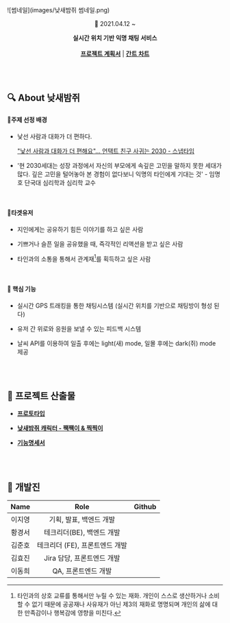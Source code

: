 ![썸네일](images/낮새밤쥐 썸네일.png)

<p align="center">📆 2021.04.12 ~ </p>

<p align="center">
	<strong>실시간 위치 기반 익명 채팅 서비스</strong>
    <br/>
    <br/>
    <a href="https://docs.google.com/document/d/1nJE_xpgAIqYM9a2PyHXUDOIZL4N8Kgb7Acfo5ANFWFk/edit?usp=sharing"><strong>프로젝트 계획서</strong></a> | 
    <a href="https://www.notion.so/2075f02e00884dcc9d4e1fbed82acf15?v=1a8e36b4692f4bf0a4d0bbd36a85e54d"><strong>간트 차트</strong></a>
</p>

<br/>

<br/>

## 🔍 About 낮새밤쥐

#### 📌주제 선정 배경

- 낯선 사람과 대화가 더 편하다.

  ["낯선 사람과 대화가 더 편해요"... 언택트 친구 사귀는 2030 - 스냅타임](http://snaptime.edaily.co.kr/2020/08/낯선-사람과-대화가-더-편해요-언택트-친구-사귀는-2030/)

- '현 2030세대는 성장 과정에서 자신의 부모에게 속깊은 고민을 말하지 못한 세대가 많다. 깊은 고민을 털어놓아 본 경험이 없다보니 익명의 타인에게 기대는 것' - 임명호 단국대 심리학과 심리학 교수

</br>

#### 📌타겟유저

- 지인에게는 공유하기 힘든 이야기를 하고 싶은 사람

- 기쁘거나 슬픈 일을 공유했을 때, 즉각적인 리액션을 받고 싶은 사람

- 타인과의 소통을 통해서 관계재[^1]를 획득하고 싶은 사람

  [^1]: 타인과의 상호 교류를 통해서만 누릴 수 있는 재화. 개인이 스스로 생산하거나 소비할 수 없기 때문에 공공재나 사유재가 아닌 제3의 재화로 명명되며 개인의 삶에 대한 만족감이나 행복감에 영향을 미친다.


</br>

#### 📌 핵심 기능

- 실시간 GPS 트래킹을 통한 채팅시스템 (실시간 위치를 기반으로 채팅방이 형성 된다)

- 유저 간 위로와 응원을 보낼 수 있는 피드백 시스템

- 날씨 API를 이용하여 일출 후에는 light(새) mode, 일몰 후에는 dark(쥐) mode 제공

<br/>

<br/>

## 📝 프로젝트 산출물

- **[프로토타입](https://www.figma.com/proto/7OSnFK4fTyXHkj1PvQl0O5/%EC%9E%90%EC%9C%A8-A406-%EB%82%AE%EC%83%88%EB%B0%A4%EC%A5%90?node-id=110%3A344&scaling=min-zoom&page-id=0%3A1)**

- **[낮새밤쥐 캐릭터 - 짹짹이 & 찍찍이](https://drive.google.com/file/d/1HxhHflmrP2GNRO5EA7lmTSvwAm2acotS/view?usp=sharing)**

- **[기능명세서](https://docs.google.com/spreadsheets/d/1uerYkdIPAJ8aBp_0DlHPBhCTlmfl1_UexAvA-S4EXdQ/edit#gid=0)**

<br/>

<br/>

## 💑 개발진

|  Name  |              Role              | Github |
| :----: | :----------------------------: | :----: |
| 이지영 |    기획, 발표, 백엔드 개발     |        |
| 황경서 |   테크리더(BE), 백엔드 개발    |        |
| 김준호 | 테크리더 (FE), 프론트엔드 개발 |        |
| 김효진 |   Jira 담당, 프론트엔드 개발   |        |
| 이동희 |      QA, 프론트엔드 개발       |        |



